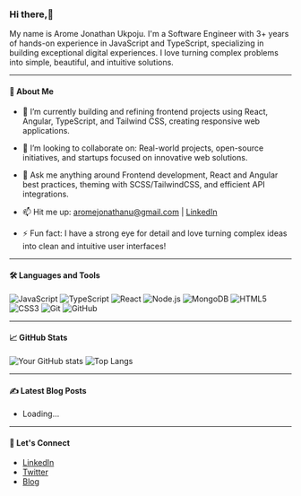 ### Hi there,👋

My name is  Arome Jonathan Ukpoju. I'm a Software Engineer with 3+ years of hands-on experience in JavaScript and TypeScript, specializing in building exceptional digital experiences. I love turning complex problems into simple, beautiful, and intuitive solutions.

---

#### 🚀 About Me

- 🔭 I’m currently building and refining frontend projects using React, Angular, TypeScript, and Tailwind CSS, creating responsive web applications.
- 👯 I’m looking to collaborate on: Real-world projects, open-source initiatives, and startups focused on innovative web solutions.
- 💬 Ask me anything around Frontend development, React and Angular best practices, theming with SCSS/TailwindCSS, and efficient API integrations.
- 📫 Hit me up: [aromejonathanu@gmail.com](mailto:aromejonathanu@gmail.com) | [LinkedIn](https://www.linkedin.com/in/arome-ukpoju-93b076253/) 

- ⚡ Fun fact: I have a strong eye for detail and love turning complex ideas into clean and intuitive user interfaces!

---

#### 🛠️ Languages and Tools

![JavaScript](https://img.shields.io/badge/JavaScript-F7DF1E?logo=javascript&logoColor=black&style=flat)
![TypeScript](https://img.shields.io/badge/TypeScript-007ACC?logo=typescript&logoColor=white&style=flat)
![React](https://img.shields.io/badge/React-20232A?logo=react&logoColor=61DAFB&style=flat)
![Node.js](https://img.shields.io/badge/Node.js-43853D?logo=node.js&logoColor=white&style=flat)
![MongoDB](https://img.shields.io/badge/MongoDB-4EA94B?logo=mongodb&logoColor=white&style=flat)
![HTML5](https://img.shields.io/badge/HTML5-E34F26?logo=html5&logoColor=white&style=flat)
![CSS3](https://img.shields.io/badge/CSS3-1572B6?logo=css3&logoColor=white&style=flat)
![Git](https://img.shields.io/badge/Git-F05032?logo=git&logoColor=white&style=flat)
![GitHub](https://img.shields.io/badge/GitHub-181717?logo=github&logoColor=white&style=flat)

---

#### 📈 GitHub Stats

![Your GitHub stats](https://github-readme-stats.vercel.app/api?username=Tnath1&show_icons=true&theme=tokyonight)
![Top Langs](https://github-readme-stats.vercel.app/api/top-langs/?username=Tnath1&layout=compact&theme=tokyonight)

---

#### ✍️ Latest Blog Posts

<!-- BLOG-POST-LIST:START -->
- Loading...
<!-- BLOG-POST-LIST:END -->

---

#### 🤝 Let's Connect

- [LinkedIn](https://www.linkedin.com/in/arome-ukpoju-93b076253/)
- [Twitter](https://x.com/arome_nath)
- [Blog](#)

